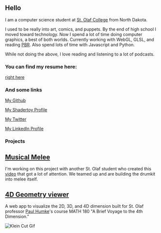 ## Hello

I am a computer science student at [St. Olaf College](https://wp.stolaf.edu/) from North Dakota.

I used to be really into art, comics, and puppets. By the end of high school I moved toward technology. Now I spend a lot of time doing computer graphics, a best of both worlds. Currently working with WebGL, GLSL, and reading [PBR](http://www.pbrt.org/). Also spend lots of time with Javascript and Python.

While not doing the above, I love reading and listening to a lot of podcasts.

### You can find my resume here:

[right here](http://petersbob.github.io/resume(01-04-18).pdf)

### And some links

[My Github](https://github.com/petersbob)

[My Shadertoy Profile](https://www.shadertoy.com/user/jope246)

[My Twitter](https://twitter.com/petersbob3)

[My LinkedIn Profile](https://www.linkedin.com/in/joecpeterson)

### Projects
## [Musical Melee](https://github.com/petersbob/MusicalMelee)

I'm working on this project with another St. Olaf student who created this [video](https://www.youtube.com/watch?v=D1wLshtOWsg) that got a lot of attention. We teamed up and are building the drumkit into melee itself.

## [4D Geometry viewer](https://github.com/StoDevX/humke-4d-geometry)

A web app to visualize the 2D, 3D, and 4D dimension built for St. Olaf professor [Paul Humke](https://www.stolaf.edu/people/humke/)'s course MATH 180 "A Brief Voyage to the 4th Dimension."

![Klein Cut Gif](http://petersbob.github.io/images/april_klein_2.gif)
